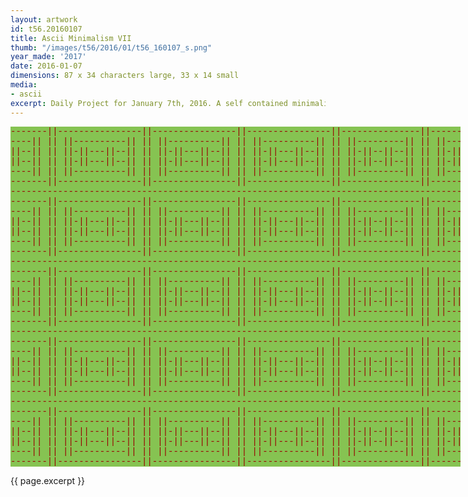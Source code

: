 ```yaml
---
layout: artwork
id: t56.20160107
title: Ascii Minimalism VII
thumb: "/images/t56/2016/01/t56_160107_s.png"
year_made: '2017'
date: 2016-01-07
dimensions: 87 x 34 characters large, 33 x 14 small
media:
- ascii
excerpt: Daily Project for January 7th, 2016. A self contained minimalist ascii artwork. Fonts and css styles are allowed and included on page. Adapts to mobile and laptop breakpoints.
---
```


<style>
    pre {
        background-color: #86C352;
        color: #990000;
        font-family: "Lucida Sans Typewriter","Lucida Typewriter",Courier,monospace;
        font-size: .875rem;
        padding: 0;
        overflow: hidden;
    }

    @media screen and (max-width: 600px) {
      .ascii-large {
        display: none;
      }
      pre {
        width: 17rem;
        padding: 0 .5rem 0 0;
      }
    }
    @media screen and (min-width: 600px){
        .ascii-small {
          display: none;
      }
      pre {
        width: 45rem;
      }
    }
</style>

<pre class="ascii-large">
-------||----------------||----------------||----------------||---------------||-------
----|| || ||----------|| || ||----------|| || ||----------|| || ||---------|| || ||----
||--|| || ||-||---||--|| || ||-||---||--|| || ||-||---||--|| || ||-||--||--|| || ||-||-
||--|| || ||-||---||--|| || ||-||---||--|| || ||-||---||--|| || ||-||--||--|| || ||-||-
----|| || ||----------|| || ||----------|| || ||----------|| || ||---------|| || ||----
-------||----------------||----------------||----------------||---------------||-------
---------------------------------------------------------------------------------------
-------||----------------||----------------||----------------||---------------||-------
----|| || ||----------|| || ||----------|| || ||----------|| || ||---------|| || ||----
||--|| || ||-||---||--|| || ||-||---||--|| || ||-||---||--|| || ||-||--||--|| || ||-||-
||--|| || ||-||---||--|| || ||-||---||--|| || ||-||---||--|| || ||-||--||--|| || ||-||-
----|| || ||----------|| || ||----------|| || ||----------|| || ||---------|| || ||----
-------||----------------||----------------||----------------||---------------||-------
---------------------------------------------------------------------------------------
-------||----------------||----------------||----------------||---------------||-------
----|| || ||----------|| || ||----------|| || ||----------|| || ||---------|| || ||----
||--|| || ||-||---||--|| || ||-||---||--|| || ||-||---||--|| || ||-||--||--|| || ||-||-
||--|| || ||-||---||--|| || ||-||---||--|| || ||-||---||--|| || ||-||--||--|| || ||-||-
----|| || ||----------|| || ||----------|| || ||----------|| || ||---------|| || ||----
-------||----------------||----------------||----------------||---------------||-------
---------------------------------------------------------------------------------------
-------||----------------||----------------||----------------||---------------||-------
----|| || ||----------|| || ||----------|| || ||----------|| || ||---------|| || ||----
||--|| || ||-||---||--|| || ||-||---||--|| || ||-||---||--|| || ||-||--||--|| || ||-||-
||--|| || ||-||---||--|| || ||-||---||--|| || ||-||---||--|| || ||-||--||--|| || ||-||-
----|| || ||----------|| || ||----------|| || ||----------|| || ||---------|| || ||----
-------||----------------||----------------||----------------||---------------||-------
---------------------------------------------------------------------------------------
-------||----------------||----------------||----------------||---------------||-------
----|| || ||----------|| || ||----------|| || ||----------|| || ||---------|| || ||----
||--|| || ||-||---||--|| || ||-||---||--|| || ||-||---||--|| || ||-||--||--|| || ||-||-
||--|| || ||-||---||--|| || ||-||---||--|| || ||-||---||--|| || ||-||--||--|| || ||-||-
----|| || ||----------|| || ||----------|| || ||----------|| || ||---------|| || ||----
-------||----------------||----------------||----------------||---------------||-------
</pre>

<pre class="ascii-small">
---------------------------------
-------||----------------||------
----|| || ||----------|| || ||---
||--|| || ||-||---||--|| || ||-||
||--|| || ||-||---||--|| || ||-||
----|| || ||----------|| || ||---
-------||----------------||------
---------------------------------
-------||----------------||------
----|| || ||----------|| || ||---
||--|| || ||-||---||--|| || ||-||
||--|| || ||-||---||--|| || ||-||
----|| || ||----------|| || ||---
-------||----------------||------
---------------------------------
</pre>

{{ page.excerpt }}
